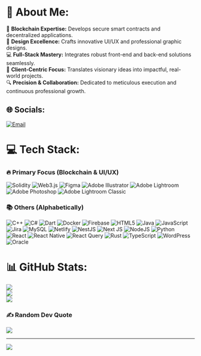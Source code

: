 # 💫 About Me:
🔗 **Blockchain Expertise:** Develops secure smart contracts and decentralized applications.<br>
🎨 **Design Excellence:** Crafts innovative UI/UX and professional graphic designs.<br>
💻 **Full-Stack Mastery:** Integrates robust front-end and back-end solutions seamlessly.<br>
🤝 **Client-Centric Focus:** Translates visionary ideas into impactful, real-world projects.<br>
🔍 **Precision & Collaboration:** Dedicated to meticulous execution and continuous professional growth.

## 🌐 Socials:
[![Email](https://img.shields.io/badge/Email-D14836?logo=gmail&logoColor=white)](mailto:muzamil.chouhaan@gmail.com)

# 💻 Tech Stack:

### 🔥 Primary Focus (Blockchain & UI/UX)
![Solidity](https://img.shields.io/badge/Solidity-%23363636.svg?style=flat&logo=solidity&logoColor=white)
![Web3.js](https://img.shields.io/badge/Web3.js-F16822?style=flat&logo=web3.js&logoColor=white)
![Figma](https://img.shields.io/badge/figma-%23F24E1E.svg?style=flat&logo=figma&logoColor=white)
![Adobe Illustrator](https://img.shields.io/badge/adobe%20illustrator-%23FF9A00.svg?style=flat&logo=adobe%20illustrator&logoColor=white)
![Adobe Lightroom](https://img.shields.io/badge/Adobe%20Lightroom-31A8FF.svg?style=flat&logo=Adobe%20Lightroom&logoColor=white)
![Adobe Photoshop](https://img.shields.io/badge/adobe%20photoshop-%2331A8FF.svg?style=flat&logo=adobe%20photoshop&logoColor=white)
![Adobe Lightroom Classic](https://img.shields.io/badge/Adobe%20Lightroom%20Classic-31A8FF.svg?style=flat&logo=Adobe%20Lightroom%20Classic&logoColor=white)

### 📚 Others (Alphabetically)
![C++](https://img.shields.io/badge/c++-%2300599C.svg?style=flat&logo=c%2B%2B&logoColor=white)
![C#](https://img.shields.io/badge/c%23-%23239120.svg?style=flat&logo=csharp&logoColor=white)
![Dart](https://img.shields.io/badge/dart-%230175C2.svg?style=flat&logo=dart&logoColor=white)
![Docker](https://img.shields.io/badge/docker-%230db7ed.svg?style=flat&logo=docker&logoColor=white)
![Firebase](https://img.shields.io/badge/firebase-%23039BE5.svg?style=flat&logo=firebase)
![HTML5](https://img.shields.io/badge/html5-%23E34F26.svg?style=flat&logo=html5&logoColor=white)
![Java](https://img.shields.io/badge/java-%23ED8B00.svg?style=flat&logo=openjdk&logoColor=white)
![JavaScript](https://img.shields.io/badge/javascript-%23323330.svg?style=flat&logo=javascript&logoColor=%23F7DF1E)
![Jira](https://img.shields.io/badge/jira-%230A0FFF.svg?style=flat&logo=jira&logoColor=white)
![MySQL](https://img.shields.io/badge/mysql-4479A1.svg?style=flat&logo=mysql&logoColor=white)
![Netlify](https://img.shields.io/badge/netlify-%23000000.svg?style=flat&logo=netlify&logoColor=#00C7B7)
![NestJS](https://img.shields.io/badge/nestjs-%23E0234E.svg?style=flat&logo=nestjs&logoColor=white)
![Next JS](https://img.shields.io/badge/Next-black?style=flat&logo=next.js&logoColor=white)
![NodeJS](https://img.shields.io/badge/node.js-6DA55F?style=flat&logo=node.js&logoColor=white)
![Python](https://img.shields.io/badge/python-3670A0?style=flat&logo=python&logoColor=ffdd54)
![React](https://img.shields.io/badge/react-%2320232a.svg?style=flat&logo=react&logoColor=%2361DAFB)
![React Native](https://img.shields.io/badge/react_native-%2320232a.svg?style=flat&logo=react&logoColor=%2361DAFB)
![React Query](https://img.shields.io/badge/-React%20Query-FF4154?style=flat&logo=react%20query&logoColor=white)
![Rust](https://img.shields.io/badge/rust-%23000000.svg?style=flat&logo=rust&logoColor=white)
![TypeScript](https://img.shields.io/badge/typescript-%23007ACC.svg?style=flat&logo=typescript&logoColor=white)
![WordPress](https://img.shields.io/badge/WordPress-%23117AC9.svg?style=flat&logo=WordPress&logoColor=white)
![Oracle](https://img.shields.io/badge/Oracle-F80000?style=flat&logo=oracle&logoColor=white)

# 📊 GitHub Stats:
![](https://github-readme-stats.vercel.app/api?username=muzamilchouhan&theme=aura&hide_border=false&include_all_commits=false&count_private=false)<br/>
![](https://github-readme-streak-stats.herokuapp.com/?user=muzamilchouhan&theme=aura&hide_border=false)<br/>
![](https://github-readme-stats.vercel.app/api/top-langs/?username=muzamilchouhan&theme=aura&hide_border=false&include_all_commits=false&count_private=false&layout=compact)

### ✍️ Random Dev Quote
![](https://quotes-github-readme.vercel.app/api?type=horizontal&theme=tokyonight)

---
[![](https://visitcount.itsvg.in/api?id=muzamilchouhan&icon=5&color=1)](https://visitcount.itsvg.in)

<!-- Proudly created with GPRM ( https://gprm.itsvg.in ) -->
